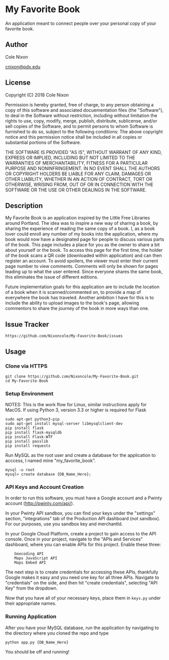 # My Favorite Book

An application meant to connect people over your personal copy of your favorite book. 

## Author

Cole Nixon

cnixon@pdx.edu

## License

Copyright (C) 2018 Cole Nixon

Permission is hereby granted, free of charge, to any person obtaining a copy of this software and associated docuementation files (the "Software"), to deal in the Software without restriction, including without limitation the rights to use, copy, modify, merge, publish, distribute, sublicense, and/or sell copies of the Software, and to permit persons to whom Software is furnished to do so, subject to the following conditions:
The above copyright notice and this permission notice shall be included in all copies or substantial portions of the Software. 

THE SOFTWARE IS PROVIDED "AS IS", WITHOUT WARRANT OF ANY KIND, EXPRESS OR IMPLIED, INCLUDING BUT NOT LIMITED TO THE WARRANTIES OF MERCHANTABILITY, FITNESS FOR A PARTICULAR PURPOSE AND NONINFRINGEMENT. IN NO EVENT SHALL THE AUTHORS OR COPYRIGHT HOLDERS BE LIABLE FOR ANY CLAIM, DAMAGES OR OTHER LIABILITY, WHETHER IN AN ACTION OF CONTRACT, TORT OR OTHERWISE, WRISING FROM, OUT OF OR IN CONNECTION WITH THE SOFTWARE OR THE USE OR OTHER DEALINGS IN THE SOFTWARE.


## Description

My Favorite Book is an application inspired by the Little Free Libraries around Portland. The idea was to inspire a new way of sharing a book, by sharing the experience of reading the same copy of a book. I, as a book lover could enroll any number of my books into the application, where my book would now have a designated page for people to discuss various parts of the book. This page includes a place for you as the owner to share a bit about yourself or the book. To access this page for the first time, the holder of the book scans a QR code (downloaded within application) and can then register an account. To avoid spoilers, the viewer must enter their current page number to view comments. Comments will only be shown for pages leading up to what the user entered. Since everyone shares the same book, this eliminates the issue of different editions. 

Future implementation goals for this application are to include the location of a book when it is scanned/commented on, to provide a map of everywhere the book has traveled. Another ambition I have for this is to include the ability to upload images to the book's page, allowing commentors to share the journey of the book in more ways than one.

## Issue Tracker
```
https://github.com/Nixoncole/My-Favorite-Book/issues
```

## Usage

### Clone via HTTPS
```
git clone https://github.com/Nixoncole/My-Favorite-Book.git
cd My-Favorite-Book
```
### Setup Environment
NOTES: This is the work flow for Linux, similar instructions apply for MacOS.
If using Python 3, version 3.3 or higher is required for Flask
```
sudo apt-get python3-pip
sudo apt-get install mysql-server libmysqlclient-dev
pip install flask
pip install flask-mysqldb
pip install Flask-WTF
pip install passlib
pip install requests
```

Run MySQL as the root user and create a database for the application to acccess, I named mine "my_favorite_book".
```
mysql -u root
mysql> create database {DB_Name_Here};
```

### API Keys and Account Creation
In order to run this software, you must have a Google account and a Pwinty account (http://pwinty.com/api/).

In your Pwinty API sandbox, you can find your keys under the "settings" section, "integrations" tab of the Production 
API dashboard (not sandbox). For our purposes, use you sandbox key and merchantId.

In your Google Cloud Platform, create a project to gain access to the API console. Once in your project, navigate to 
the "APIs and Services" dashboard, where you can enable APIs for this project. Enable these three:
```
    Geocoding API
    Maps JavaScript API
    Maps Embed API
```
The next step is to create credentials for accessing these APIs, thankfully Google makes it easy and you need one key
for all three APIs. Navigate to "credentials" on the side, and then hit "create credentials", selecting "API Key" from
 the dropdown.
 
Now that you have all of your necessary keys, place them in `keys.py` under their appropriate names. 


### Running Application
After you have your MySQL database, run the application by navigating to the directory where you cloned the repo and type
```
python app.py {DB_Name_Here}
```

You should be off and running!